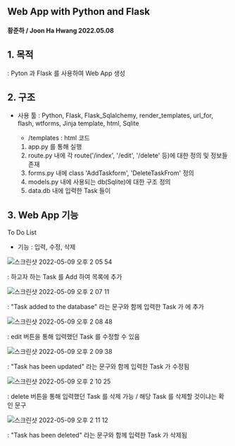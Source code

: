 # <To Do List>
  

## Web App with Python and Flask

#### 황준하 / Joon Ha Hwang    2022.05.08


## 1. 목적

: Pyton 과 Flask 를 사용하여 Web App 생성

  
  
## 2. 구조

- 사용 툴 : Python, Flask, Flask_Sqlalchemy, render_templates, url_for, flash, wtforms, Jinja template, html, Sqlite

  
  * /templates : html 코드
  
  
  1. app.py 를 통해 실행
  2. route.py 내에 각 route('/index', '/edit', '/delete' 등)에 대한 정의 및 정보들 존재
  3. forms.py 내에 class 'AddTaskform', 'DeleteTaskFrom' 정의
  4. models.py 내에 사용되는 db(Sqlite)에 대한 구조 정의
  5. data.db 내에 입력한 Task 들이 
  
  
## 3. Web App 기능

To Do List

- 기능 : 입력, 수정, 삭제
  
![스크린샷 2022-05-09 오후 2 05 54](https://user-images.githubusercontent.com/104884525/167344094-dbc4dcec-4207-4256-804e-b5475c7b5154.png)

: 하고자 하는 Task 를 Add 하여 목록에 추가

  
![스크린샷 2022-05-09 오후 2 07 11](https://user-images.githubusercontent.com/104884525/167344186-75e644be-be86-4a05-b7d7-cd74114c53ad.png)

: "Task added to the database" 라는 문구와 함께 입력한 Task 가 <Tasks> 에 추가
  
  
![스크린샷 2022-05-09 오후 2 08 48](https://user-images.githubusercontent.com/104884525/167344350-5b1982be-6bdc-4ef5-b03b-01a0915a5e3d.png)

: edit 버튼을 통해 입력했던 Task 를 수정할 수 있음
  
  
![스크린샷 2022-05-09 오후 2 09 38](https://user-images.githubusercontent.com/104884525/167344418-e19079b8-6075-4502-8954-268814e33bb0.png)
  
: "Task has been updated" 라는 문구와 함께 입력한 Task 가 수정됨
  
  
![스크린샷 2022-05-09 오후 2 10 25](https://user-images.githubusercontent.com/104884525/167344487-de7efdac-5261-4788-a103-332a1e606409.png)

: delete 버튼을 통해 입력했던 Task 를 삭제 가능 / 해당 Task 를 삭제할 것이냐는 확인 문구

  
![스크린샷 2022-05-09 오후 2 11 12](https://user-images.githubusercontent.com/104884525/167344568-633e6233-9fc3-4494-897f-e9b7da885f59.png)

: "Task has been deleted" 라는 문구와 함께 입력한 Task 가 삭제됨
